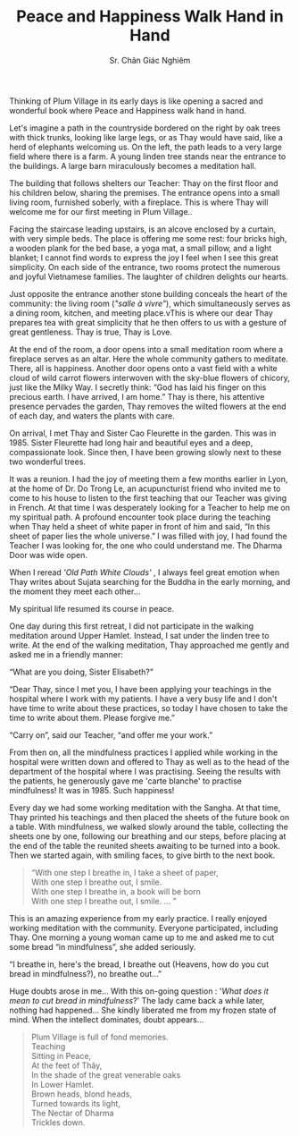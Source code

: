 ﻿---
title: Peace and Happiness Walk Hand in Hand 
author: Sr. Chân Giác Nghiêm
---

Thinking of Plum Village in its early days is like opening a sacred and wonderful book where Peace and Happiness walk hand in hand.

Let's imagine a path in the countryside bordered on the right by oak trees with thick trunks, looking like large legs, or as Thay would have said, like a herd of elephants welcoming us. On the left, the path leads to a very large field where there is a farm. A young linden tree stands near the entrance to the buildings. A large barn miraculously becomes a meditation hall.

The building that follows shelters our Teacher: Thay on the first floor and his children below, sharing the premises. The entrance opens into a small living room, furnished soberly, with a fireplace. This is where Thay will welcome me for our first meeting in Plum Village..

Facing the staircase leading upstairs, is an alcove enclosed by a curtain, with very simple beds. The place is offering me some rest: four bricks high, a wooden plank for the bed base, a yoga mat, a small pillow, and a light blanket; I cannot find words to express the joy I feel when I see this great simplicity. On each side of the entrance, two rooms protect the numerous and joyful Vietnamese families. The laughter of children delights our hearts.

Just opposite the entrance another stone building conceals the heart of the community: the living room (*"salle à vivre"*), which simultaneously serves as a dining room, kitchen, and meeting place.vThis is where our dear Thay prepares tea with great simplicity that he then offers to us with a gesture of great gentleness. Thay is true, Thay is Love.

At the end of the room, a door opens into a small meditation room where a fireplace serves as an altar. Here the whole community gathers to meditate. There, all is happiness. Another door opens onto a vast field with a white cloud of wild carrot flowers interwoven with the sky-blue flowers of chicory, just like the Milky Way. I secretly think: “God has laid his finger on this precious earth. I have arrived, I am home.” Thay is there, his attentive presence pervades the garden, Thay removes the wilted flowers at the end of each day, and waters the plants with care.

On arrival, I met Thay and Sister Cao Fleurette in the garden. This was in 1985. Sister Fleurette had long hair and beautiful eyes and a deep, compassionate look. Since then, I have been growing slowly next to these two wonderful trees.

It was a reunion. I had the joy of meeting them a few months earlier in Lyon, at the home of Dr. Do Trong Le, an acupuncturist friend who invited me to come to his house to listen to the first teaching that our Teacher was giving in French. At that time I was desperately looking for a Teacher to help me on my spiritual path. A profound encounter took place during the teaching when Thay held a sheet of white paper in front of him and said, “In this sheet of paper lies the whole universe.” I was filled with joy, I had found the Teacher I was looking for, the one who could understand me. The Dharma Door was wide open.

When I reread *'Old Path White Clouds'* , I always feel great emotion when Thay writes about Sujata searching for the Buddha in the early morning, and the moment they meet each other… 

My spiritual life resumed its course in peace.

One day during this first retreat, I did not participate in the walking meditation around Upper Hamlet. Instead, I sat under the linden tree to write. At the end of the walking meditation, Thay approached me gently and asked me in a friendly manner:

“What are you doing, Sister Elisabeth?”

“Dear Thay, since I met you, I have been applying your teachings in the hospital where I work with my patients. I have a very busy life and I don't have time to write about these practices, so today I have chosen to take the time to write about them. Please forgive me.”

“Carry on”, said our Teacher, “and offer me your work.”

From then on, all the mindfulness practices I applied while working in the hospital were written down and offered to Thay as well as to the head of the department of the hospital where I was practising. Seeing the results with the patients, he generously gave me 'carte blanche' to practise mindfulness! It was in 1985. Such happiness!

Every day we had some working meditation with the Sangha. At that time, Thay printed his teachings and then placed the sheets of the future book on a table. With mindfulness, we walked slowly around the table, collecting the sheets one by one, following our breathing and our steps, before placing at the end of the table the reunited sheets awaiting to be turned into a book. Then we started again, with smiling faces, to give birth to the next book.

> “With one step I breathe in, I take a sheet of paper,<br/>
> With one step I breathe out, I smile.<br/>
> With one step I breathe in, a book will be born<br/>
> With one step I breathe out, I smile. … ”

This is an amazing experience from my early practice. I really enjoyed working meditation with the community. Everyone participated, including Thay. One morning a young woman came up to me and asked me to cut some bread “in mindfulness”, she added seriously.

“I breathe in, here's the bread, I breathe out (Heavens, how do you cut bread in mindfulness?), no breathe out…”

Huge doubts arose in me… With this on-going question : '*What does it mean to cut bread in mindfulness*?' The lady came back a while later, nothing had happened… She kindly liberated me from my frozen state of mind. When the intellect dominates, doubt appears…

> Plum Village is full of fond memories.<br/>
> Teaching<br/>
> Sitting in Peace,<br/>
> At the feet of Thây,<br/>
> In the shade of the great venerable oaks<br/>
> In Lower Hamlet.<br/>
> Brown heads, blond heads,<br/>
> Turned towards its light,<br/>
> The Nectar of Dharma<br/>
> Trickles down. 
